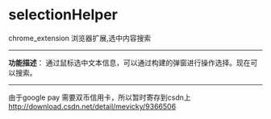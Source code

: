 # selectionHelper
chrome_extension 浏览器扩展,选中内容搜索

---
**功能描述**： 通过鼠标选中文本信息，可以通过构建的弹窗进行操作选择。现在可以搜索。

---
由于google pay 需要双币信用卡，所以暂时寄存到csdn上
http://download.csdn.net/detail/mevicky/9366506
